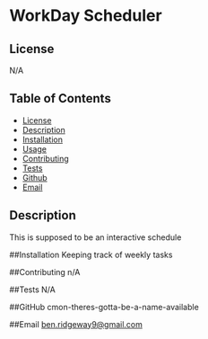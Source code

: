 # WorkDay Scheduler

  ## License
  N/A

  ## Table of Contents
  * [License](#license)
  * [Description](#description)
  * [Installation](#installation)
  * [Usage](#usage)
  * [Contributing](#contributing)
  * [Tests](#testing)
  * [Github](#github)
  * [Email](#email)



  ## Description
  This is supposed to be an interactive schedule

  ##Installation
  Keeping track of weekly tasks

  ##Contributing
  n/A

  ##Tests
  N/A

  ##GitHub
  cmon-theres-gotta-be-a-name-available

  ##Email
  ben.ridgeway9@gmail.com

